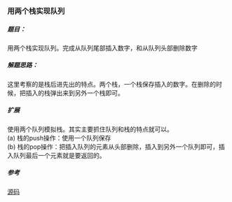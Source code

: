 ### 用两个栈实现队列

##### 题目：
<p>用两个栈实现队列。完成从队列尾部插入数字，和从队列头部删除数字</p>

##### 解题思路：
这里考察的是栈后进先出的特点。两个栈，一个栈保存插入的数字。在删除的时候，把插入的栈弹出来到另外一个栈即可。

##### 扩展
使用两个队列模拟栈。其实主要抓住队列和栈的特点就可以。
<br/>(a) 栈的push操作：使用一个队列保存
<br/>(b) 栈的pop操作：把插入队列的元素从头部删除，插入到另外一个队列即可，插入队列最后一个元素就是要返回的。

##### 参考
[源码](https://github.com/BillKalin/SwordOffer/blob/master/sourcecode/src/main/java/com/billkalin/sourcecode/question5/Main.java)